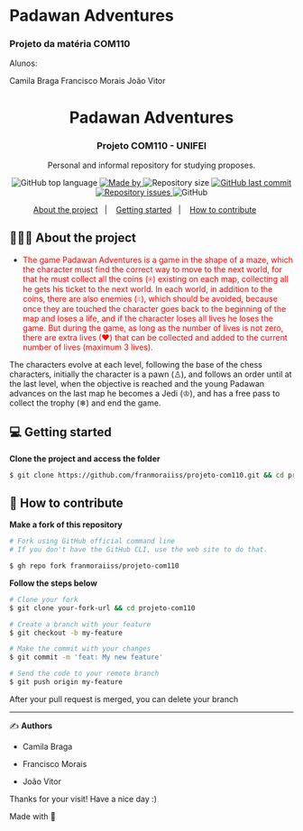 # Padawan Adventures

<h3> Projeto da matéria COM110 </h3>
<p> Alunos: </p>
<a> Camila Braga </a>
<a> Francisco Morais </a>
<a> João Vitor </a>

<h1 align="center">
  Padawan Adventures
</h1>

<h3 align="center">
    Projeto COM110 - UNIFEI
</h3>

<p align="center">Personal and informal repository for studying proposes.</p>

<p align="center">
  <img alt="GitHub top language" src="https://img.shields.io/github/languages/top/franmoraiiss/projeto-com110">

  <a href="https://www.linkedin.com/in/franmorais/">
    <img alt="Made by" src="https://img.shields.io/badge/made%20by-Francisco%20Morais-gree">
  </a>
  
  <img alt="Repository size" src="https://img.shields.io/github/repo-size/franmoraiiss/projeto-com110">
  
  <a href="https://github.com/franmoraiiss/projeto-com110/commits/master">
    <img alt="GitHub last commit" src="https://img.shields.io/github/last-commit/franmoraiiss/projeto-com110">
  </a>
  
  <a href="https://github.com/franmoraiiss/projeto-com110/issues">
    <img alt="Repository issues" src="https://img.shields.io/github/issues/franmoraiiss/projeto-com110">
  </a>
  
  <img alt="GitHub" src="https://img.shields.io/github/license/franmoraiiss/projeto-com110">
</p>

<p align="center">
  <a href="#-about-the-project">About the project</a>&nbsp;&nbsp;&nbsp;|&nbsp;&nbsp;&nbsp;
  <a href="#-getting-started">Getting started</a>&nbsp;&nbsp;&nbsp;|&nbsp;&nbsp;&nbsp;
  <a href="#-how-to-contribute">How to contribute</a>&nbsp;&nbsp;&nbsp;&nbsp;&nbsp;&nbsp;
</p>

## 👨🏻‍💻 About the project

- <p style="color: red;">The game Padawan Adventures is a game in the shape of a maze, which the character must find the correct way to move to the next world, for that he must collect all the coins (⍟) existing on each map, collecting all he gets his ticket to the next world. In each world, in addition to the coins, there are also enemies (☠), which should be avoided, because once they are touched the character goes back to the beginning of the map and loses a life, and if the character loses all lives he loses the game. But during the game, as long as the number of lives is not zero, there are extra lives (❤) that can be collected and added to the current number of lives (maximum 3 lives).
 
The characters evolve at each level, following the base of the chess characters, initially the character is a pawn (♙), and follows an order until at the last level, when the objective is reached and the young Padawan advances on the last map he becomes a Jedi (♔), and has a free pass to collect the trophy (❄) and end the game.</p>

## 💻 Getting started

**Clone the project and access the folder**

```bash
$ git clone https://github.com/franmoraiiss/projeto-com110.git && cd projeto-com110
```

## 🤔 How to contribute

**Make a fork of this repository**

```bash
# Fork using GitHub official command line
# If you don't have the GitHub CLI, use the web site to do that.

$ gh repo fork franmoraiiss/projeto-com110
```

**Follow the steps below**

```bash
# Clone your fork
$ git clone your-fork-url && cd projeto-com110

# Create a branch with your feature
$ git checkout -b my-feature

# Make the commit with your changes
$ git commit -m 'feat: My new feature'

# Send the code to your remote branch
$ git push origin my-feature
```

After your pull request is merged, you can delete your branch

---

✍️ **Authors**

- <p>Camila Braga</p>
- <p>Francisco Morais</p>
- <p>João Vitor</p>
Thanks for your visit! Have a nice day :)


Made with 💜
